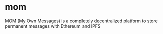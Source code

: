 # mom
MOM (My Own Messages) is a completely decentralized platform to store permanent messages with Ethereum and IPFS
